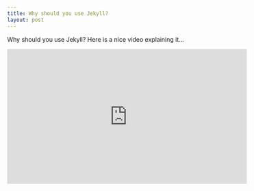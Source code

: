 ```yaml
---
title: Why should you use Jekyll?
layout: post
---
```


Why should you use Jekyll? Here is a nice video explaining it...

<iframe width="560" height="315" src="https://www.youtube.com/embed/iWowJBRMtpc?rel=0&amp;showinfo=0&amp;start=90" frameborder="0" allowfullscreen></iframe>

